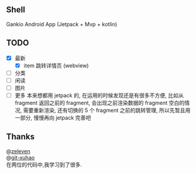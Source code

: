 ## Shell
Gankio Android App (Jetpack + Mvp + kotlin)

## TODO
* [x] 最新
    * [x] item 跳转详情页 (webview)
* [ ] 分类
* [ ] 闲读
* [ ] 图片
* [ ] 更多
本来想都用 jetpack 的, 在运用的时候发现还是有很多不方便, 比如从 fragment 返回之前的 fragment, 会出现之前渲染数据的 fragment 空白的情况, 需要重新渲染, 
还有切换的 5 个 fragment 之前的跳转管理, 所以先暂且用一部分, 慢慢再向 jetpack 完善吧

## Thanks
@[zeleven](https://github.com/zeleven) </br>
@[git-xuhao](https://github.com/git-xuhao) </br>
在两位的代码中,我学习到了很多.